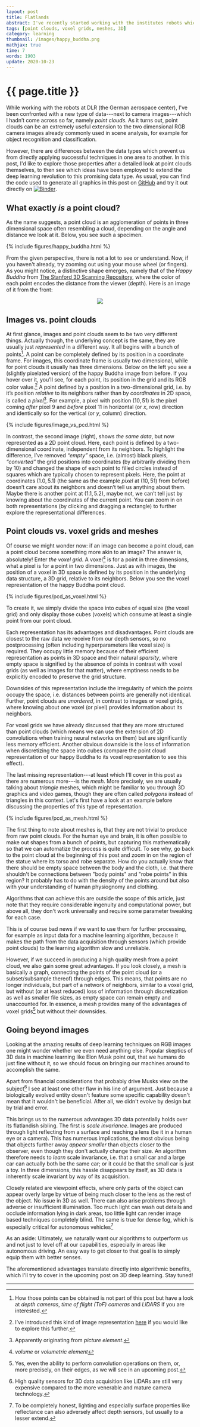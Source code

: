 ```yaml
---
layout: post
title: Flatlands
abstract: I've recently started working with the institutes robots which perceive their environment not only with cameras but also with depth sensors. Working with the 3D data obtained from these sensors is quite different from working with images and this is the summary of what I've learned so far. How to do deep learning on this data will be covered in the next post.
tags: [point clouds, voxel grids, meshes, 3D]
category: learning
thumbnail: /images/happy_buddha.png
mathjax: true
time: 7
words: 1903
update: 2020-10-23
---
```


# {{ page.title }}

While working with the robots at DLR (the German aerospace center), I've been confronted with a new type of data---next to camera images---which I hadn’t come across so far, namely _point clouds_. As it turns out, point clouds can be an extremely useful extension to the two dimensional RGB camera images already commonly used in scene analysis, for example for object recognition and classification.

However, there are differences between the data types which prevent us from directly applying successful techniques in one area to another. In this post, I'd like to explore those properties after a detailed look at point clouds themselves, to then see which ideas have been employed to extend the deep learning revolution to this promising data type. As usual, you can find the code used to generate all graphics in this post on [GitHub](https://github.com/hummat/hummat.github.io/blob/master/notebooks/flatlands.ipynb) and try it out directly on [![Binder](https://mybinder.org/badge_logo.svg)](https://mybinder.org/v2/gh/hummat/hummat.github.io/master?filepath=%2Fnotebooks%2Fflatlands.ipynb).

## What exactly _is_ a point cloud?

As the name suggests, a point cloud is an agglomeration of points in three dimensional space often resembling a cloud, depending on the angle and distance we look at it. Below, you see such a specimen.

{% include figures/happy_buddha.html %}

From the given perspective, there is not a lot to see or understand. Now, if you haven't already, try zooming out using your mouse wheel (or fingers). As you might notice, a distinctive shape emerges, namely that of the _Happy Buddha_ from [The Stanford 3D Scanning Repository](http://graphics.stanford.edu/data/3Dscanrep/), where the color of each point encodes the distance from the viewer (depth). Here is an image of it from the front:

<div style="text-align:center;">
  <img src="/images/happy_buddha.jpg" style="max-height:700px">
</div>

## Images vs. point clouds

At first glance, images and point clouds seem to be two very different things. Actually though, the underlying concept is the same, they are usually just _represented_ in a different way. It all begins with a bunch of points[^1]. A point can be completely defined by its position in a coordinate frame. For images, this coordinate frame is usually two dimensional, while for point clouds it usually has three dimensions. Below on the left you see a (slightly pixelated version) of the happy Buddha image from before. If you hover over it, you’ll see, for each point, its position in the grid and its RGB color value.[^2] A point defined by a position in a two-dimensional grid, i.e. by it’s position _relative_ to its neighbors rather than by _coordinates_ in 2D space, is called a _pixel_[^3]. For example, a pixel with position $(10, 51)$ is the pixel coming _after_ pixel $9$ and _before_ pixel $11$ in horizontal (or $x$, row) direction and identically so for the vertical (or $y$, column) direction.

[^1]: How those points can be obtained is not part of this post but have a look at _depth cameras_, _time of flight (ToF) cameras_ and _LiDARS_ if you are interested.

{% include figures/image_vs_pcd.html %}

In contrast, the second image (right), shows _the same data_, but now represented as a 2D point cloud. Here, each point is defined by a two-dimensional coordinate, independent from its neighbors. To highlight the difference, I’ve removed _“empty”_ space, i.e. (almost) black pixels, _“converted”_ the grid positions into coordinates (by arbitrarily dividing them by 10) and changed the shape of each point to filled circles instead of squares which are typically chosen to represent pixels. Here, the point at coordinates $(1.0,5.1)$ (the same as the example _pixel_ at $(10,51)$ from before) doesn’t care about its neighbors and doesn’t tell us anything about them. Maybe there is another point at $(1.1, 5.2)$, maybe not, we can’t tell just by knowing about the coordinates of the current point. You can zoom in on both representations (by clicking and dragging a rectangle) to further explore the representational differences.

[^2]: I’ve introduced this kind of image representation [here](https://hummat.github.io/learning/2020/07/17/a-sense-of-uncertainty.html#excursus-images) if you would like to explore this further.
[^3]: Apparently originating from _picture element_.

## Point clouds vs. voxel grids and meshes

Of course we might wonder now: if an image can become a point cloud, can a point cloud become something more akin to an image? The answer is, absolutely! Enter _the voxel grid_. A voxel[^4] is for a point in three dimensions, what a pixel is for a point in two dimensions. Just as with images, the position of a voxel in 3D space is defined by its position in the underlying data structure, a 3D grid, relative to its neighbors. Below you see the voxel representation of the happy Buddha point cloud.

[^4]: _volume_ or _volumetric_ _element_

{% include figures/pcd_as_voxel.html %}

To create it, we simply divide the space into cubes of equal size (the voxel grid) and only display those cubes (voxels) which consume at least a single point from our point cloud.

Each representation has its advantages and disadvantages. Point clouds are closest to the raw data we receive from our depth sensors, so no postprocessing (often including hyperparameters like voxel size) is required. They occupy little memory because of their efficient representation as points in 3D space and their natural _sparsity_, where empty space is signified by the absence of points in contrast with voxel grids (as well as images for that matter), where emptiness needs to be explicitly encoded to preserve the grid structure.

Downsides of this representation include the irregularity of which the points occupy the space, i.e. distances between points are generally not identical. Further, point clouds are _unordered_, in contrast to images or voxel grids, where knowing about one voxel (or pixel) provides information about its neighbors.

For voxel grids we have already discussed that they are more structured than point clouds (which means we can use the extension of 2D convolutions when training neural networks on them) but are significantly less memory efficient. Another obvious downside is the loss of information when discretizing the space into cubes (compare the point cloud representation of our happy Buddha to its voxel representation to see this effect).

The last missing representation---at least which I'll cover in this post as there are numerous more---is the _mesh_. More precisely, we are usually talking about _triangle_ meshes, which might be familiar to you through 3D graphics and video games, though they are often called _polygons_ instead of triangles in this context. Let's first have a look at an example before discussing the properties of this type of representation.

{% include figures/pcd_as_mesh.html %}

The first thing to note about meshes is, that they are not trivial to produce from raw point clouds. For the human eye and brain, it is often possible to make out shapes from a bunch of points, but capturing this mathematically so that we can automatize the process is quite difficult. To see why, go back to the point cloud at the beginning of this post and zoom in on the region of the statue where its torso and robe separate. How do you actually know that there should be empty space between the body and the cloth, i.e. that there shouldn't be connections between "body points" and "robe points" in this region? It probably has to do with the density of the points around but also with your understanding of human physiognomy and clothing.

Algorithms that can achieve this are outside the scope of this article, just note that they require considerable ingenuity and computational power, but above all, they don't work universally and require some parameter tweaking for each case.

This is of course bad news if we want to use them for further processing, for example as input data for a machine learning algorithm, because it makes the path from the data acquisition through sensors (which provide point clouds) to the learning algorithm slow and unreliable.

However, if we succeed in producing a high quality mesh from a point cloud, we also gain some great advantages. If you look closely, a mesh is basically a graph, connecting the points of the point cloud (or a subset/subsample thereof) through edges. This means, that points are no longer individuals, but part of a network of neighbors, similar to a voxel grid, but without (or at least reduced) loss of information through discretization as well as smaller file sizes, as empty space can remain empty and unaccounted for. In essence, a mesh provides many of the advantages of voxel grids[^5] but without their downsides.

[^5]: Yes, even the ability to perform convolution operations on them, or, more precisely, on their edges, as we will see in an upcoming post.

## Going beyond images

Looking at the amazing results of deep learning techniques on RGB images one might wonder whether we even need anything else. Popular skeptics of 3D data in machine learning like Elon Musk point out, that we humans do just fine without it, so we should focus on bringing our machines around to accomplish the same.

Apart from financial considerations that probably drive Musks view on the subject[^6] I see at least one other flaw in his line of argument. Just because a biologically evolved entity doesn't feature some specific capability doesn't mean that it wouldn't be beneficial. After all, we didn't evolve by design but by trial and error.

This brings us to the numerous advantages 3D data potentially holds over its flatlandish sibling. The first is _scale invariance_. Images are produced through light reflecting from a surface and reaching a lens (be it in a human eye or a camera). This has numerous implications, the most obvious being that objects further away _appear smaller_ than objects closer to the observer, even though they don't actually change their size. An algorithm therefore needs to _learn_ scale invariance, i.e. that a small car and a large car can actually both be the same car; or it could be that the small car is just a toy. In three dimensions, this hassle disappears by itself, as 3D data is inherently scale invariant by way of its acquisition.

Closely related are viewpoint effects, where only parts of the object can appear overly large by virtue of being much closer to the lens as the rest of the object. No issue in 3D as well. There can also arise problems through adverse or insufficient illumination. Too much light can wash out details and occlude information lying in dark areas, too little light can render image based techniques completely blind. The same is true for dense fog, which is especially critical for autonomous vehicles[^7]

[^7]: To be completely honest, lighting and especially surface properties like reflectance can also adversely affect depth sensors, but usually to a lesser extend.

As an aside: Ultimately, we naturally want our algorithms to outperform us and not just to level off at our capabilities, especially in areas like autonomous driving. An easy way to get closer to that goal is to simply equip them with better senses.

The aforementioned advantages translate directly into algorithmic benefits, which I'll try to cover in the upcoming post on 3D deep learning. Stay tuned!

[^6]: High quality sensors for 3D data acquisition like LiDARs are still very expensive compared to the more venerable and mature camera technology.

---
